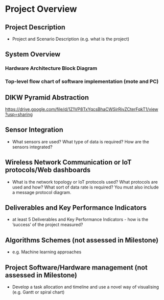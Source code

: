 # Project Overview

## Project Description
- Project and Scenario Description (e.g. what is the project)

## System Overview
### Hardware Architecture Block Diagram
<!--![alt text](https://github.com/CSSE4011/csse4011-thrasos-pistachio/blob/main/images/dikw.png)-->

### Top-level flow chart of software implementation (mote and PC)

## DIKW Pyramid Abstraction
https://drive.google.com/file/d/1Z1VP8TxYqcsBhaCWSjrRivZCterFqkT1/view?usp=sharing

## Sensor Integration
- What sensors are used? What type of data is required? How are the sensors integrated?

## Wireless Network Communication or IoT protocols/Web dashboards 
- What is the network topology or IoT protocols used? What protocols are used and how? What sort of data rate is required? You must also include a message protocol diagram.

## Deliverables and Key Performance Indicators
- at least 5 Deliverables and Key Performance Indicators - how is the ’success’ of the project measured?

## Algorithms Schemes (not assessed in Milestone)
- e.g. Machine learning approaches

## Project Software/Hardware management (not assessed in Milestone)
- Develop a task allocation and timeline and use a novel way of visualising (e.g. Gantt or spiral chart)

